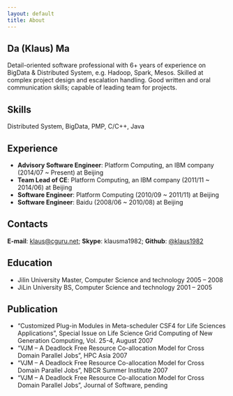 ```yaml
---
layout: default
title: About
---
```


## Da (Klaus) Ma
Detail-oriented software professional with 6+ years of experience on BigData & Distributed System, e.g. Hadoop, Spark, Mesos. Skilled at complex project design and escalation handling. Good written and oral communication skills; capable of leading team for projects.

## Skills

Distributed System, BigData, PMP, C/C++, Java

## Experience

* __Advisory Software Engineer__: Platform Computing, an IBM company (2014/07 ~ Present) at Beijing
* __Team Lead of CE__: Platform Computing, an IBM company (2011/11 ~ 2014/06) at Beijing
* __Software Engineer__: Platform Computing (2010/09 ~ 2011/11) at Beijing
* __Software Engineer__: Baidu (2008/06 ~ 2010/08) at Beijing

## Contacts
__E-mail__: [klaus@cguru.net](mailto:klaus@cguru.net); __Skype__: klausma1982; __Github__: [@klaus1982](http://www.github.com/klaus1982)

## Education

* Jilin University Master, Computer Science and technology 2005 – 2008
* JiLin University BS, Computer Science and technology 2001 – 2005

## Publication

* “Customized Plug-in Modules in Meta-scheduler CSF4 for Life Sciences Applications”, Special Issue on Life Science Grid Computing of New Generation Computing, Vol. 25-4, August 2007
* “VJM – A Deadlock Free Resource Co-allocation Model for Cross Domain Parallel Jobs”, HPC Asia 2007
* “VJM – A Deadlock Free Resource Co-allocation Model for Cross Domain Parallel Jobs”, NBCR Summer Institute 2007
* “VJM – A Deadlock Free Resource Co-allocation Model for Cross Domain Parallel Jobs”, Journal of Software, pending
